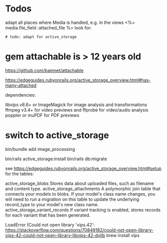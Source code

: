 # Todos
adapt all places where Media is handled, e.g. in the views
<%= media.file_field :attached_file %>
look for: 

    # todo: adapt for active_storage


# gem attachable is > 12 years old
https://github.com/bamnet/attachable


https://edgeguides.rubyonrails.org/active_storage_overview.html#has-many-attached

dependencies: 

libvips v8.6+ or ImageMagick for image analysis and transformations
ffmpeg v3.4+ for video previews and ffprobe for video/audio analysis
poppler or muPDF for PDF previews



# switch to  active_storage

bin/bundle add image_processing

bin/rails active_storage:install
bin/rails db:migrate



see https://edgeguides.rubyonrails.org/active_storage_overview.html#setup
for the tables:

active_storage_blobs	Stores data about uploaded files, such as filename and content type.
active_storage_attachments	A polymorphic join table that connects your models to blobs. If your model's class name changes, you will need to run a migration on this table to update the underlying record_type to your model's new class name.
active_storage_variant_records	If variant tracking is enabled, stores records for each variant that has been generated.


LoadError (Could not open library 'vips.42':
https://stackoverflow.com/questions/70849182/could-not-open-library-vips-42-could-not-open-library-libvips-42-dylib
brew install vips